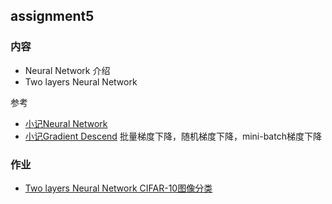 ## assignment5

### 内容

- Neural Network 介绍
- Two layers Neural Network

参考

- [小记Neural Network](http://quinwu.org/2017/05/16/ML-Neural-Network/)
- [小记Gradient Descend](http://quinwu.org/2017/09/02/ML-Gradient-Descent/) 批量梯度下降，随机梯度下降，mini-batch梯度下降

### 作业

- [Two layers Neural Network CIFAR-10图像分类](homework)


